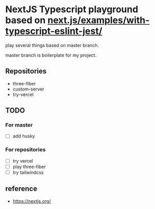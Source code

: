 # NextJS Typescript playground based on [next.js/examples/with-typescript-eslint-jest/](https://github.com/vercel/next.js/tree/master/examples/with-typescript-eslint-jest)

play several things based on master branch.

master branch is boilerplate for my project.


## Repositories

- three-fiber
- custom-server
- try-vercel

## TODO

### For master

- [ ] add husky

### For repositories

- [ ] try vercel
- [ ] play three-fiber
- [ ] try tailwindcss

## reference

- https://nextjs.org/
